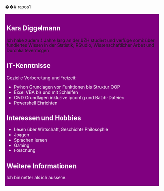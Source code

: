 ��#   r e p o s 1 



 <!DOCTYPE html>
<html>
<head>
<style>
.all-browsers {
  margin: 0;
  padding: 5px;
  background-color: purple;
}

.all-browsers > h1, .browser {
  margin: 10px;
  padding: 5px;
}

.browser {
  background: black;
}

.browser > h2, p {
  margin: 4px;
  font-size: 90%;
}


</style>
</head>
<body>

<article class="all-browsers">
  <h1 style="color:white;">Kara Diggelmann</h1>
     <aside>
    <p>Ich habe zudem 4 Jahre lang an der UZH studiert und verfüge somit über fundiertes Wissen in der Statistik, RStudio, Wissenschaftlicher Arbeit und Durchhaltevermögen</p>
    </aside>
  <article class="browser">
    <h2 style="color:white;">IT-Kenntnisse</h2>
    <p style="color:white;">Gezielte Vorbereitung und Freizeit:</p>
    <ul style="color:white;">
		<li>Python Grundlagen von Funktionen bis Struktur OOP</li>
		<li>Excel VBA bis und mit Schleifen</li>
		<li>CMD Grundlagen inklusive ipconfig und Batch-Dateien</li>
        <li>Powershell Einrichten</li>
    </ul>
     
          

        
  </article>
  <article class="browser">
    <h2 style="color:white;">Interessen und Hobbies</h2>
    <ul style="color:white;">
		<li>Lesen über Wirtschaft, Geschichte Philosophie</li>
		<li>Joggen</li>
		<li>Sprachen lernen</li>
        <li>Gaming</li>
        <li>Forschung</li>
    </ul>


  </article>
  <article class="browser">
    <h2 style="color:white;">Weitere Informationen</h2>
    <p style="color:white;">Ich bin netter als ich aussehe.</p>
  </article>
</article>

</body>
</html>




 
